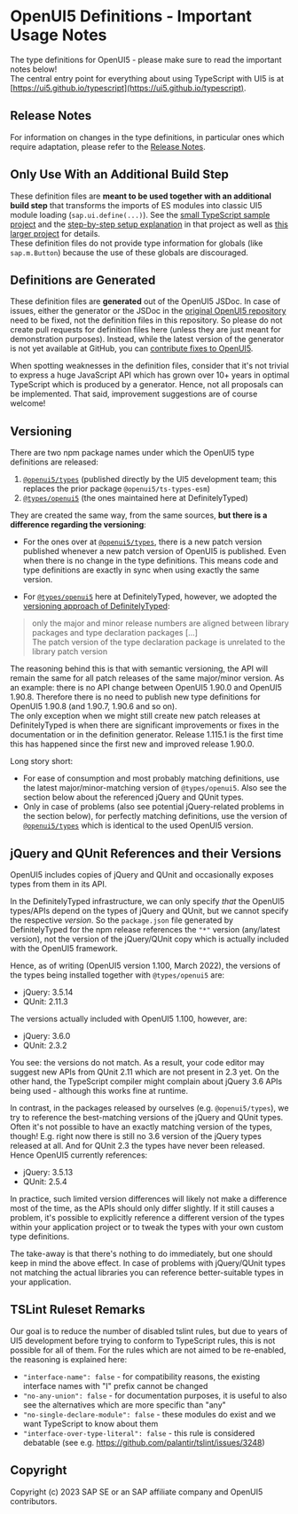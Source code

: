 # OpenUI5 Definitions - Important Usage Notes

The type definitions for OpenUI5 - please make sure to read the important notes below!<br>
The central entry point for everything about using TypeScript with UI5 is at [https://ui5.github.io/typescript](https://ui5.github.io/typescript).


## Release Notes

For information on changes in the type definitions, in particular ones which require adaptation, please refer to the [Release Notes](https://ui5.github.io/typescript/releasenotes.html).


## Only Use With an Additional Build Step

These definition files are <b>meant to be used together with an additional build step</b> that transforms the imports of ES modules into classic UI5 module loading (`sap.ui.define(...)`). See the [small TypeScript sample project](https://github.com/SAP-samples/ui5-typescript-helloworld) and the [step-by-step setup explanation](https://github.com/SAP-samples/ui5-typescript-helloworld/blob/main/step-by-step.md) in that project as well as [this larger project](https://github.com/SAP-samples/ui5-cap-event-app/blob/typescript/docs/typescript.md) for details.<br>
These definition files do not provide type information for globals (like `sap.m.Button`) because the use of these globals are discouraged.


## Definitions are Generated

These definition files are <b>generated</b> out of the OpenUI5 JSDoc. In case of issues, either the generator or the JSDoc in the [original OpenUI5 repository](https://github.com/SAP/openui5) need to be fixed, not the definition files in this repository. So please do not create pull requests for definition files here (unless they are just meant for demonstration purposes). Instead, while the latest version of the generator is not yet available at GitHub, you can [contribute fixes to OpenUI5](https://github.com/SAP/openui5/blob/master/CONTRIBUTING.md#contribute-code).

When spotting weaknesses in the definition files, consider that it's not trivial to express a huge JavaScript API which has grown over 10+ years in optimal TypeScript which is produced by a generator. Hence, not all proposals can be implemented. That said, improvement suggestions are of course welcome!


## Versioning

There are two npm package names under which the OpenUI5 type definitions are released:
1. [`@openui5/types`](https://www.npmjs.com/package/@openui5/types) (published directly by the UI5 development team; this replaces the prior package `@openui5/ts-types-esm`)
1. [`@types/openui5`](https://www.npmjs.com/package/@types/openui5) (the ones maintained here at DefinitelyTyped)


They are created the same way, from the same sources, <b>but there is a difference regarding the versioning</b>:

* For the ones over at [`@openui5/types`](https://www.npmjs.com/package/@openui5/types), there is a new patch version published whenever a new patch version of OpenUI5 is published. Even when there is no change in the type definitions. This means code and type definitions are exactly in sync when using exactly the same version.

* For [`@types/openui5`](https://www.npmjs.com/package/@types/openui5) here at DefinitelyTyped, however, we adopted the [versioning approach of DefinitelyTyped](https://github.com/DefinitelyTyped/DefinitelyTyped/blob/master/README.md#how-do-definitely-typed-package-versions-relate-to-versions-of-the-corresponding-library): 

> only the major and minor release numbers are aligned between library packages and type declaration packages  [...]<br>
> The patch version of the type declaration package is unrelated to the library patch version

The reasoning behind this is that with semantic versioning, the API will remain the same for all patch releases of the same major/minor version. As an example: there is no API change between OpenUI5 1.90.0 and OpenUI5 1.90.8. Therefore there is no need to publish new type definitions for OpenUI5 1.90.8 (and 1.90.7, 1.90.6 and so on).<br>
The only exception when we might still create new patch releases at DefinitelyTyped is when there are significant improvements or fixes in the documentation or in the definition generator. Release 1.115.1 is the first time this has happened since the first new and improved release 1.90.0. 

Long story short:
* For ease of consumption and most probably matching definitions, use the latest major/minor-matching version of `@types/openui5`. Also see the section below about the referenced jQuery and QUnit types. 
* Only in case of problems (also see potential jQuery-related problems in the section below), for perfectly matching definitions, use the version of [`@openui5/types`](https://www.npmjs.com/package/@openui5/types) which is identical to the used OpenUI5 version.


## jQuery and QUnit References and their Versions

OpenUI5 includes copies of jQuery and QUnit and occasionally exposes types from them in its API.

In the DefinitelyTyped infrastructure, we can only specify *that* the OpenUI5 types/APIs depend on the types of jQuery and QUnit, but we cannot specify the respective *version*. So the `package.json` file generated by DefinitelyTyped for the npm release references the `"*"` version (any/latest version), not the version of the jQuery/QUnit copy which is actually included with the OpenUI5 framework.

Hence, as of writing (OpenUI5 version 1.100, March 2022), the versions of the types being installed together with `@types/openui5` are:
* jQuery: 3.5.14
* QUnit: 2.11.3

The versions actually included with OpenUI5 1.100, however, are:
* jQuery: 3.6.0
* QUnit: 2.3.2

You see: the versions do not match. As a result, your code editor may suggest new APIs from QUnit 2.11 which are not present in 2.3 yet. On the other hand, the TypeScript compiler might complain about jQuery 3.6 APIs being used - although this works fine at runtime.

In contrast, in the packages released by ourselves (e.g. `@openui5/types`), we try to reference the best-matching versions of the jQuery and QUnit types. Often it's not possible to have an exactly matching version of the types, though! E.g. right now there is still no 3.6 version of the jQuery types released at all. And for QUnit 2.3 the types have never been released. Hence OpenUI5 currently references:
* jQuery: 3.5.13
* QUnit: 2.5.4

In practice, such limited version differences will likely not make a difference most of the time, as the APIs should only differ slightly. If it still causes a problem, it's possible to explicitly reference a different version of the types within your application project or to tweak the types with your own custom type definitions.

The take-away is that there's nothing to do immediately, but one should keep in mind the above effect. In case of problems with jQuery/QUnit types not matching the actual libraries you can reference better-suitable types in your application.

## TSLint Ruleset Remarks

Our goal is to reduce the number of disabled tslint rules, but due to years of UI5 development before trying to conform to TypeScript rules, this is not possible for all of them. For the rules which are not aimed to be re-enabled, the reasoning is explained here:

 * `"interface-name": false` - for compatibility reasons, the existing interface names with "I" prefix cannot be changed
 * `"no-any-union": false` - for documentation purposes, it is useful to also see the alternatives which are more specific than "any"
 * `"no-single-declare-module": false` - these modules do exist and we want TypeScript to know about them
 * `"interface-over-type-literal": false` - this rule is considered debatable (see e.g. https://github.com/palantir/tslint/issues/3248)



## Copyright

Copyright (c) 2023 SAP SE or an SAP affiliate company and OpenUI5 contributors.
